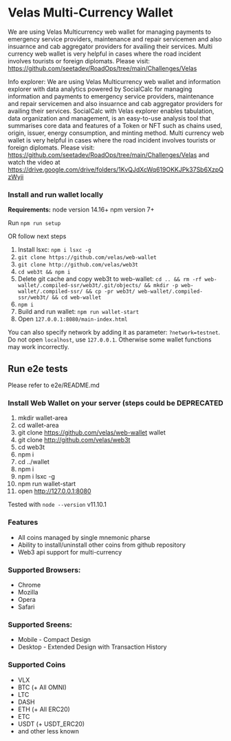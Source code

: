 # Velas Multi-Currency Wallet

We are using Velas Multicurrency web wallet for managing payments to emergency service providers, maintenance and repair servicemen and also insuarnce and cab aggregator providers for availing their services. Multi currency web wallet is very helpful in cases where the road incident involves tourists or foreign diplomats. Please visit: https://github.com/seetadev/RoadOps/tree/main/Challenges/Velas

Info explorer: We are using Velas Multicurrency web wallet and information explorer with data analytics powered by SocialCalc for managing information and payments to emergency service providers, maintenance and repair servicemen and also insuarnce and cab aggregator providers for availing their services. SocialCalc with Velas explorer enables tabulation, data organization and management, is an easy-to-use analysis tool that summarises core data and features of a Token or NFT such as chains used, origin, issuer, energy consumption, and minting method. Multi currency web wallet is very helpful in cases where the road incident involves tourists or foreign diplomats. Please visit: https://github.com/seetadev/RoadOps/tree/main/Challenges/Velas and watch the video at https://drive.google.com/drive/folders/1KvQJdXcWq619OKKJPk37Sb6XzpQzWyji

### Install and run wallet locally
**Requirements:**
node version 14.16+
npm version 7+

Run `npm run setup`

OR follow next steps

1. Install lsxc: `npm i lsxc -g`
2. `git clone https://github.com/velas/web-wallet`
3. `git clone http://github.com/velas/web3t`
4. `cd web3t && npm i`
5. Delete git cache and copy web3t to web-wallet:
   `cd .. && rm -rf web-wallet/.compiled-ssr/web3t/.git/objects/ && mkdir -p web-wallet/.compiled-ssr/ && cp -pr web3t/ web-wallet/.compiled-ssr/web3t/ && cd web-wallet`
6. `npm i`
7. Build and run wallet: `npm run wallet-start`
8. Open `127.0.0.1:8080/main-index.html`

You can also specify network by adding it as parameter: `?network=testnet`.
Do not open `localhost`, use `127.0.0.1`. Otherwise some wallet functions may work incorrectly.

## Run e2e tests
Please refer to e2e/README.md

### Install Web Wallet on your server (steps could be DEPRECATED

1. mkdir wallet-area
2. cd wallet-area
1. git clone https://github.com/velas/web-wallet wallet
2. git clone http://github.com/velas/web3t
3. cd web3t
4. npm i 
5. cd ../wallet
6. npm i 
7. npm i lsxc -g
7. npm run wallet-start
8. open http://127.0.0.1:8080

Tested with `node --version` v11.10.1


### Features

* All coins managed by single mnemonic pharse
* Ability to install/uninstall other coins from github repository
* Web3 api support for multi-currency

### Supported Browsers:

* Chrome
* Mozilla 
* Opera
* Safari

### Supported Sreens: 

* Mobile - Compact Design
* Desktop - Extended Design with Transaction History 

### Supported Coins

* VLX
* BTC (+ All OMNI)
* LTC
* DASH
* ETH (+ All ERC20)
* ETC
* USDT (+ USDT_ERC20)
* and other less known
